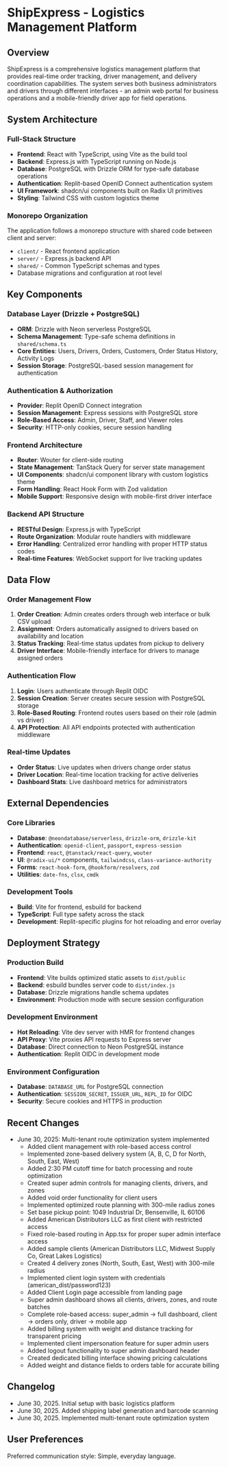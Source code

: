 # ShipExpress - Logistics Management Platform

## Overview

ShipExpress is a comprehensive logistics management platform that provides real-time order tracking, driver management, and delivery coordination capabilities. The system serves both business administrators and drivers through different interfaces - an admin web portal for business operations and a mobile-friendly driver app for field operations.

## System Architecture

### Full-Stack Structure
- **Frontend**: React with TypeScript, using Vite as the build tool
- **Backend**: Express.js with TypeScript running on Node.js
- **Database**: PostgreSQL with Drizzle ORM for type-safe database operations
- **Authentication**: Replit-based OpenID Connect authentication system
- **UI Framework**: shadcn/ui components built on Radix UI primitives
- **Styling**: Tailwind CSS with custom logistics theme

### Monorepo Organization
The application follows a monorepo structure with shared code between client and server:
- `client/` - React frontend application
- `server/` - Express.js backend API
- `shared/` - Common TypeScript schemas and types
- Database migrations and configuration at root level

## Key Components

### Database Layer (Drizzle + PostgreSQL)
- **ORM**: Drizzle with Neon serverless PostgreSQL
- **Schema Management**: Type-safe schema definitions in `shared/schema.ts`
- **Core Entities**: Users, Drivers, Orders, Customers, Order Status History, Activity Logs
- **Session Storage**: PostgreSQL-based session management for authentication

### Authentication & Authorization
- **Provider**: Replit OpenID Connect integration
- **Session Management**: Express sessions with PostgreSQL store
- **Role-Based Access**: Admin, Driver, Staff, and Viewer roles
- **Security**: HTTP-only cookies, secure session handling

### Frontend Architecture
- **Router**: Wouter for client-side routing
- **State Management**: TanStack Query for server state management
- **UI Components**: shadcn/ui component library with custom logistics theme
- **Form Handling**: React Hook Form with Zod validation
- **Mobile Support**: Responsive design with mobile-first driver interface

### Backend API Structure
- **RESTful Design**: Express.js with TypeScript
- **Route Organization**: Modular route handlers with middleware
- **Error Handling**: Centralized error handling with proper HTTP status codes
- **Real-time Features**: WebSocket support for live tracking updates

## Data Flow

### Order Management Flow
1. **Order Creation**: Admin creates orders through web interface or bulk CSV upload
2. **Assignment**: Orders automatically assigned to drivers based on availability and location
3. **Status Tracking**: Real-time status updates from pickup to delivery
4. **Driver Interface**: Mobile-friendly interface for drivers to manage assigned orders

### Authentication Flow
1. **Login**: Users authenticate through Replit OIDC
2. **Session Creation**: Server creates secure session with PostgreSQL storage
3. **Role-Based Routing**: Frontend routes users based on their role (admin vs driver)
4. **API Protection**: All API endpoints protected with authentication middleware

### Real-time Updates
- **Order Status**: Live updates when drivers change order status
- **Driver Location**: Real-time location tracking for active deliveries
- **Dashboard Stats**: Live dashboard metrics for administrators

## External Dependencies

### Core Libraries
- **Database**: `@neondatabase/serverless`, `drizzle-orm`, `drizzle-kit`
- **Authentication**: `openid-client`, `passport`, `express-session`
- **Frontend**: `react`, `@tanstack/react-query`, `wouter`
- **UI**: `@radix-ui/*` components, `tailwindcss`, `class-variance-authority`
- **Forms**: `react-hook-form`, `@hookform/resolvers`, `zod`
- **Utilities**: `date-fns`, `clsx`, `cmdk`

### Development Tools
- **Build**: Vite for frontend, esbuild for backend
- **TypeScript**: Full type safety across the stack
- **Development**: Replit-specific plugins for hot reloading and error overlay

## Deployment Strategy

### Production Build
- **Frontend**: Vite builds optimized static assets to `dist/public`
- **Backend**: esbuild bundles server code to `dist/index.js`
- **Database**: Drizzle migrations handle schema updates
- **Environment**: Production mode with secure session configuration

### Development Environment
- **Hot Reloading**: Vite dev server with HMR for frontend changes
- **API Proxy**: Vite proxies API requests to Express server
- **Database**: Direct connection to Neon PostgreSQL instance
- **Authentication**: Replit OIDC in development mode

### Environment Configuration
- **Database**: `DATABASE_URL` for PostgreSQL connection
- **Authentication**: `SESSION_SECRET`, `ISSUER_URL`, `REPL_ID` for OIDC
- **Security**: Secure cookies and HTTPS in production

## Recent Changes
- June 30, 2025: Multi-tenant route optimization system implemented
  - Added client management with role-based access control
  - Implemented zone-based delivery system (A, B, C, D for North, South, East, West)
  - Added 2:30 PM cutoff time for batch processing and route optimization
  - Created super admin controls for managing clients, drivers, and zones
  - Added void order functionality for client users
  - Implemented optimized route planning with 300-mile radius zones
  - Set base pickup point: 1049 Industrial Dr, Bensenville, IL 60106
  - Added American Distributors LLC as first client with restricted access
  - Fixed role-based routing in App.tsx for proper super admin interface access
  - Added sample clients (American Distributors LLC, Midwest Supply Co, Great Lakes Logistics)
  - Created 4 delivery zones (North, South, East, West) with 300-mile radius
  - Implemented client login system with credentials (american_dist/password123)
  - Added Client Login page accessible from landing page
  - Super admin dashboard shows all clients, drivers, zones, and route batches
  - Complete role-based access: super_admin → full dashboard, client → orders only, driver → mobile app
  - Added billing system with weight and distance tracking for transparent pricing
  - Implemented client impersonation feature for super admin users
  - Added logout functionality to super admin dashboard header
  - Created dedicated billing interface showing pricing calculations
  - Added weight and distance fields to orders table for accurate billing

## Changelog
- June 30, 2025. Initial setup with basic logistics platform
- June 30, 2025. Added shipping label generation and barcode scanning
- June 30, 2025. Implemented multi-tenant route optimization system

## User Preferences

Preferred communication style: Simple, everyday language.
